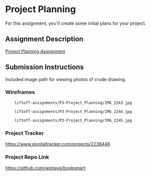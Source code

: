 # Project Planning
For this assignment, you'll create some initial plans for your project.

## Assignment Description
[Project Planning Assignment](https://education.launchcode.org/liftoff/assignments/planning/)

## Submission Instructions
Included image path for viewing photos of crude drawing. 

### Wireframes


        liftoff-assignments/P3-Project_Planning/IMG_2243.jpg
        
        liftoff-assignments/P3-Project_Planning/IMG_2244.jpg
        
        liftoff-assignments/P3-Project_Planning/IMG_2245.jpg
      
      

### Project Tracker

https://www.pivotaltracker.com/projects/2238446

### Project Repo Link

https://github.com/wintaye/booksmart
